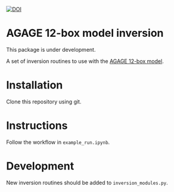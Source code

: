 [![DOI](https://zenodo.org/badge/358208089.svg)](https://zenodo.org/badge/latestdoi/358208089)

# AGAGE 12-box model inversion

This package is under development. 

A set of inversion routines to use with the [AGAGE 12-box model](https://github.com/mrghg/py12box).

# Installation

Clone this repository using git.

# Instructions

Follow the workflow in ```example_run.ipynb```.

# Development

New inversion routines should be added to ```inversion_modules.py```.